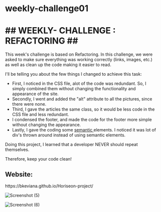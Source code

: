# weekly-challenge01

<html>
<h1> ## WEEKLY- CHALLENGE : REFACTORING ## </h1>
<body>
<p> This week's challenge is based on Refactoring. In this challenge, we were asked to make sure everything was working correctly (links, images, etc.) as well as clean up the code making it easier to read. </p>
 <p> I'll be telling you about the few things I changed to achieve this task: </p>
<ul>
<li> First, I noticed in the CSS file, alot of the code was redundant. So, I simply combined them without changing the functionality and appearance of the site. </li>
<li> Secondly, I went and added the "alt" attribute to all the pictures, since there were none. </li>
<li> Third, I gave the articles the same class, so it would be less code in the CSS file and less redundant. </li>
<li>  I condensed the footer, and made the code for the footer more simple without changing the appearance. </li>
 <li> Lastly, I gave the coding some <u> semantic </u> elements. I noticed it was lot of div's thrown around instead of using semantic elements.
</ul>
 
 <p> Doing this project, I learned that a developer NEVER should repeat themselves.</p>
 <p> Therefore, keep your code clean! </p>
 
 <h2> Website: </h2>
 <p> https://bkeviana.github.io/Horiseon-project/  </p>
 
![Screenshot (5)](https://user-images.githubusercontent.com/99054758/162000680-fc2cb52b-ae45-46b7-98ab-235751c4fbae.png)

  ![Screenshot (6)](https://user-images.githubusercontent.com/99054758/161996199-7f14bd31-9070-430e-b93e-fc25f2f38c5a.png)
 

</body>
</html>
